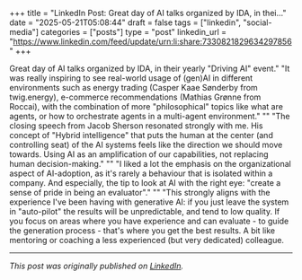 +++
title = "LinkedIn Post: Great day of AI talks organized by IDA, in thei..."
date = "2025-05-21T05:08:44"
draft = false
tags = ["linkedin", "social-media"]
categories = ["posts"]
type = "post"
linkedin_url = "https://www.linkedin.com/feed/update/urn:li:share:7330821829634297856"
+++

Great day of AI talks organized by IDA, in their yearly "Driving AI" event."
"It was really inspiring to see real-world usage of (gen)AI in different environments such as energy trading (Casper Kaae Sønderby from twig.energy), e-commerce recommendations (Mathias Grønne from Roccai), with the combination of more "philosophical" topics like what are agents, or how to orchestrate agents in a multi-agent environment."
""
"The closing speech from Jacob Sherson resonated strongly with me. His concept of "Hybrid intelligence" that puts the human at the center (and controlling seat) of the AI systems feels like the direction we should move towards. Using AI as an amplification of our capabilities, not replacing human decision-making."
""
"I liked a lot the emphasis on the organizational aspect of AI-adoption, as it's rarely a behaviour that is isolated within a company. And especially, the tip to look at AI with the right eye: "create a sense of pride in being an evaluator"."
""
"This strongly aligns with the experience I've been having with generative AI: if you just leave the system in "auto-pilot" the results will be unpredictable, and tend to low quality. If you focus on areas where you have experience and can evaluate - to guide the generation process - that's where you get the best results. A bit like mentoring or coaching a less experienced (but very dedicated) colleague.

---

*This post was originally published on [LinkedIn](https://www.linkedin.com/in/adrianmoreno/recent-activity/all/).*